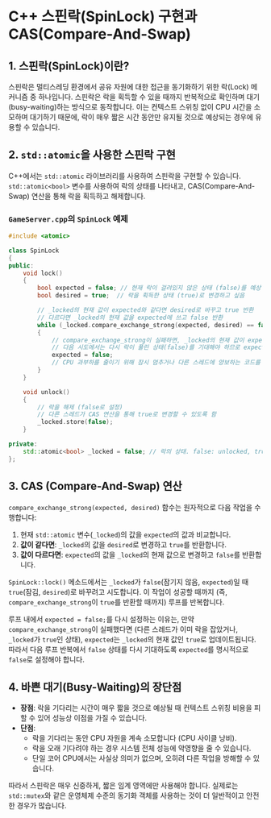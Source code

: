 # C++ 스핀락(SpinLock) 구현과 CAS(Compare-And-Swap)

## 1. 스핀락(SpinLock)이란?

스핀락은 멀티스레딩 환경에서 공유 자원에 대한 접근을 동기화하기 위한 락(Lock) 메커니즘 중 하나입니다. 스핀락은 락을 획득할 수 있을 때까지 반복적으로 확인하며 대기(busy-waiting)하는 방식으로 동작합니다. 이는 컨텍스트 스위칭 없이 CPU 시간을 소모하며 대기하기 때문에, 락이 매우 짧은 시간 동안만 유지될 것으로 예상되는 경우에 유용할 수 있습니다.

## 2. `std::atomic`을 사용한 스핀락 구현

C++에서는 `std::atomic` 라이브러리를 사용하여 스핀락을 구현할 수 있습니다. `std::atomic<bool>` 변수를 사용하여 락의 상태를 나타내고, CAS(Compare-And-Swap) 연산을 통해 락을 획득하고 해제합니다.

### `GameServer.cpp`의 `SpinLock` 예제

```cpp
#include <atomic>

class SpinLock
{
public:
    void lock()
    {
        bool expected = false; // 현재 락이 걸려있지 않은 상태 (false)를 예상
        bool desired = true;  // 락을 획득한 상태 (true)로 변경하고 싶음

        // _locked의 현재 값이 expected와 같다면 desired로 바꾸고 true 반환
        // 다르다면 _locked의 현재 값을 expected에 쓰고 false 반환
        while (_locked.compare_exchange_strong(expected, desired) == false)
        {
            // compare_exchange_strong이 실패하면, _locked의 현재 값이 expected에 기록됨.
            // 다음 시도에서는 다시 락이 풀린 상태(false)를 기대해야 하므로 expected를 false로 설정.
            expected = false;
            // CPU 과부하를 줄이기 위해 잠시 멈추거나 다른 스레드에 양보하는 코드를 추가할 수 있음 (예: std::this_thread::yield())
        }
    }

    void unlock()
    {
        // 락을 해제 (false로 설정)
        // 다른 스레드가 CAS 연산을 통해 true로 변경할 수 있도록 함
        _locked.store(false);
    }

private:
    std::atomic<bool> _locked = false; // 락의 상태. false: unlocked, true: locked
};
```

## 3. CAS (Compare-And-Swap) 연산

`compare_exchange_strong(expected, desired)` 함수는 원자적으로 다음 작업을 수행합니다:

1.  현재 `std::atomic` 변수(`_locked`)의 값을 `expected`의 값과 비교합니다.
2.  **값이 같다면**: `_locked`의 값을 `desired`로 변경하고 `true`를 반환합니다.
3.  **값이 다르다면**: `expected`의 값을 `_locked`의 현재 값으로 변경하고 `false`를 반환합니다.

`SpinLock::lock()` 메소드에서는 `_locked`가 `false`(잠기지 않음, `expected`)일 때 `true`(잠김, `desired`)로 바꾸려고 시도합니다. 이 작업이 성공할 때까지 (즉, `compare_exchange_strong`이 `true`를 반환할 때까지) 루프를 반복합니다.

루프 내에서 `expected = false;`를 다시 설정하는 이유는, 만약 `compare_exchange_strong`이 실패했다면 (다른 스레드가 이미 락을 잡았거나, `_locked`가 `true`인 상태), `expected`는 `_locked`의 현재 값인 `true`로 업데이트됩니다. 따라서 다음 루프 반복에서 `false` 상태를 다시 기대하도록 `expected`를 명시적으로 `false`로 설정해야 합니다.

## 4. 바쁜 대기(Busy-Waiting)의 장단점

-   **장점**: 락을 기다리는 시간이 매우 짧을 것으로 예상될 때 컨텍스트 스위칭 비용을 피할 수 있어 성능상 이점을 가질 수 있습니다.
-   **단점**:
    -   락을 기다리는 동안 CPU 자원을 계속 소모합니다 (CPU 사이클 낭비).
    -   락을 오래 기다려야 하는 경우 시스템 전체 성능에 악영향을 줄 수 있습니다.
    -   단일 코어 CPU에서는 사실상 의미가 없으며, 오히려 다른 작업을 방해할 수 있습니다.

따라서 스핀락은 매우 신중하게, 짧은 임계 영역에만 사용해야 합니다. 실제로는 `std::mutex`와 같은 운영체제 수준의 동기화 객체를 사용하는 것이 더 일반적이고 안전한 경우가 많습니다.
